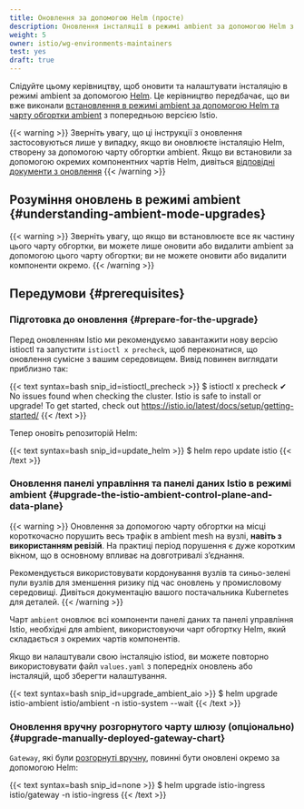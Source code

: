 ```yaml
---
title: Оновлення за допомогою Helm (просте)
description: Оновлення інсталяції в режимі ambient за допомогою Helm з використанням одного чарту
weight: 5
owner: istio/wg-environments-maintainers
test: yes
draft: true
---
```


Слідуйте цьому керівництву, щоб оновити та налаштувати інсталяцію в режимі ambient за допомогою [Helm](https://helm.sh/docs/). Це керівництво передбачає, що ви вже виконали [встановлення в режимі ambient за допомогою Helm та чарту обгортки ambient](/docs/ambient/install/helm/all-in-one) з попередньою версією Istio.

{{< warning >}}
Зверніть увагу, що ці інструкції з оновлення застосовуються лише у випадку, якщо ви оновлюєте інсталяцію Helm, створену за допомогою чарту обгортки ambient. Якщо ви встановили за допомогою окремих компонентних чартів Helm, дивіться [відповідні документи з оновлення](docs/ambient/upgrade/helm)
{{< /warning >}}

## Розуміння оновлень в режимі ambient {#understanding-ambient-mode-upgrades}

{{< warning >}}
Зверніть увагу, що якщо ви встановлюєте все як частину цього чарту обгортки, ви можете лише оновити або видалити ambient за допомогою цього чарту обгортки; ви не можете оновити або видалити компоненти окремо.
{{< /warning >}}

## Передумови {#prerequisites}

### Підготовка до оновлення {#prepare-for-the-upgrade}

Перед оновленням Istio ми рекомендуємо завантажити нову версію istioctl та запустити `istioctl x precheck`, щоб переконатися, що оновлення сумісне з вашим середовищем. Вивід повинен виглядати приблизно так:

{{< text syntax=bash snip_id=istioctl_precheck >}}
$ istioctl x precheck
✔ No issues found when checking the cluster. Istio is safe to install or upgrade!
  To get started, check out <https://istio.io/latest/docs/setup/getting-started/>
{{< /text >}}

Тепер оновіть репозиторій Helm:

{{< text syntax=bash snip_id=update_helm >}}
$ helm repo update istio
{{< /text >}}

### Оновлення панелі управління та панелі даних Istio в режимі ambient {#upgrade-the-istio-ambient-control-plane-and-data-plane}

{{< warning >}}
Оновлення за допомогою чарту обгортки на місці короткочасно порушить весь трафік в ambient mesh на вузлі, **навіть з використанням ревізій**. На практиці період порушення є дуже коротким вікном, що в основному впливає на довготривалі зʼєднання.

Рекомендується використовувати кордонування вузлів та синьо-зелені пули вузлів для зменшення ризику під час оновлень у промисловому середовищі. Дивіться документацію вашого постачальника Kubernetes для деталей.
{{< /warning >}}

Чарт `ambient` оновлює всі компоненти панелі даних та панелі управління Istio, необхідні для ambient, використовуючи чарт обгортку Helm, який складається з окремих чартів компонентів.

Якщо ви налаштували свою інсталяцію istiod, ви можете повторно використовувати файл `values.yaml` з попередніх оновлень або інсталяцій, щоб зберегти налаштування.

{{< text syntax=bash snip_id=upgrade_ambient_aio >}}
$ helm upgrade istio-ambient istio/ambient -n istio-system --wait
{{< /text >}}

### Оновлення вручну розгорнутого чарту шлюзу (опціонально) {#upgrade-manually-deployed-gateway-chart}

`Gateway`, які були [розгорнуті вручну](/docs/tasks/traffic-management/ingress/gateway-api/#manual-deployment), повинні бути оновлені окремо за допомогою Helm:

{{< text syntax=bash snip_id=none >}}
$ helm upgrade istio-ingress istio/gateway -n istio-ingress
{{< /text >}}
